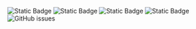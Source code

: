 ![Static Badge](https://img.shields.io/badge/blacklists-60-000000) ![Static Badge](https://img.shields.io/badge/blacklisted-2839927-cc0000) ![Static Badge](https://img.shields.io/badge/whitelisted-2245-00CC00) ![Static Badge](https://img.shields.io/badge/streaming_blacklist-28107-000000) ![GitHub issues](https://img.shields.io/github/issues/fabriziosalmi/blacklists)
